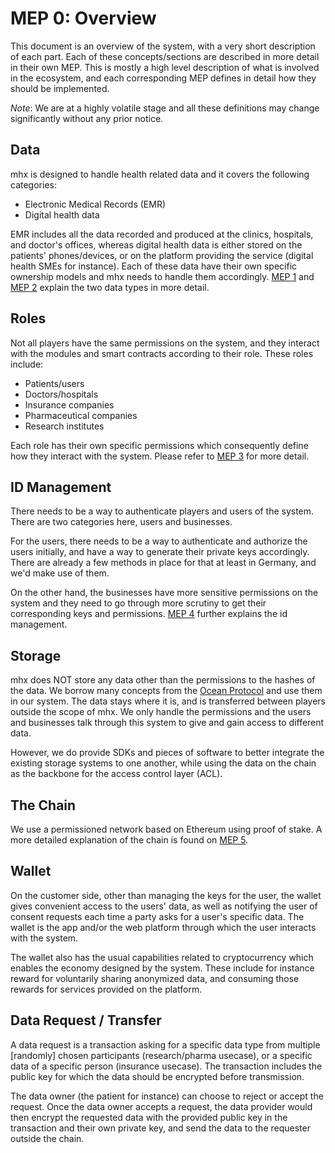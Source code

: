 # MEP 0: Overview
This document is an overview of the system, with a very short description of
each part. Each of these concepts/sections are described in more detail in
their own MEP. This is mostly a high level description of what is involved in
the ecosystem, and each corresponding MEP defines in detail how they should be
implemented.

_Note_: We are at a highly volatile stage and all these definitions may change
significantly without any prior notice.

## Data
mhx is designed to handle health related data and it covers the following
categories:

- Electronic Medical Records (EMR)
- Digital health data

EMR includes all the data recorded and produced at the clinics, hospitals, and
doctor's offices, whereas digital health data is either stored on the patients'
phones/devices, or on the platform providing the service (digital health SMEs
for instance). Each of these data have their own specific ownership models and
mhx needs to handle them accordingly. [MEP 1](mep-1-data-emr.md) and [MEP
2](mep-2-data-dh.md) explain the two data types in more detail.

## Roles
Not all players have the same permissions on the system, and they interact
with the modules and smart contracts according to their role. These roles
include:

- Patients/users
- Doctors/hospitals
- Insurance companies
- Pharmaceutical companies
- Research institutes

Each role has their own specific permissions which consequently define how they
interact with the system. Please refer to [MEP 3](mep-3-roles.md) for more
detail.

## ID Management
There needs to be a way to authenticate players and users of the system. There
are two categories here, users and businesses.

For the users, there needs to be a way to authenticate and authorize the users
initially, and have a way to generate their private keys accordingly. There are
already a few methods in place for that at least in Germany, and we'd make use
of them.

On the other hand, the businesses have more sensitive permissions on the system
and they need to go through more scrutiny to get their corresponding keys and
permissions. [MEP 4](mep-4-ids.md) further explains the id management.

## Storage
mhx does NOT store any data other than the permissions to the hashes of the
data. We borrow many concepts from the [Ocean
Protocol](https://oceanprotocol.com/) and use them in our system. The data
stays where it is, and is transferred between players outside the scope of mhx.
We only handle the permissions and the users and businesses talk through this
system to give and gain access to different data.

However, we do provide SDKs and pieces of software to better integrate the
existing storage systems to one another, while using the data on the chain as
the backbone for the access control layer (ACL).

## The Chain
We use a permissioned network based on Ethereum using proof of stake.
A more detailed explanation of the chain is found on [MEP 5](mep-5-chain.md).

## Wallet
On the customer side, other than managing the keys for the user, the wallet
gives convenient access to the users' data, as well as notifying the user of
consent requests each time a party asks for a user's specific data. The wallet
is the app and/or the web platform through which the user interacts with the
system.

The wallet also has the usual capabilities related to cryptocurrency which
enables the economy designed by the system. These include for instance reward
for voluntarily sharing anonymized data, and consuming those rewards for
services provided on the platform.

## Data Request / Transfer
A data request is a transaction asking for a specific data type from multiple
[randomly] chosen participants (research/pharma usecase), or a specific data of
a specific person (insurance usecase). The transaction includes the public key
for which the data should be encrypted before transmission.

The data owner (the patient for instance) can choose to reject or accept the
request. Once the data owner accepts a request, the data provider would then
encrypt the requested data with the provided public key in the transaction and
their own private key, and send the data to the requester outside the chain.

